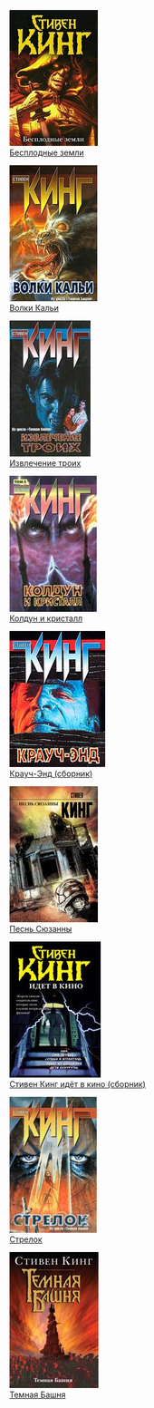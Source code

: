 ![](Бесплодные%20земли.jpg)  
[Бесплодные земли](Бесплодные%20земли)

![](Волки%20Кальи.jpg)  
[Волки Кальи](Волки%20Кальи)

![](Извлечение%20троих.jpg)  
[Извлечение троих](Извлечение%20троих)

![](Колдун%20и%20кристалл.jpg)  
[Колдун и кристалл](Колдун%20и%20кристалл)

![](Крауч-Энд%20(сборник).jpg)  
[Крауч-Энд (сборник)](Крауч-Энд%20(сборник))

![](Песнь%20Сюзанны.jpg)  
[Песнь Сюзанны](Песнь%20Сюзанны)

![](Стивен%20Кинг%20идёт%20в%20кино%20(сборник).jpg)  
[Стивен Кинг идёт в кино (сборник)](Стивен%20Кинг%20идёт%20в%20кино%20(сборник))

![](Стрелок.jpg)  
[Стрелок](Стрелок)

![](Темная%20Башня.jpg)  
[Темная Башня](Темная%20Башня)

